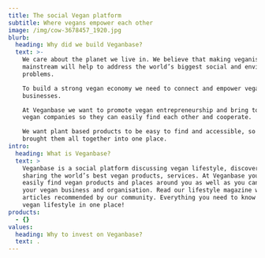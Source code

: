 ```yaml
---
title: The social Vegan platform
subtitle: Where vegans empower each other
image: /img/cow-3678457_1920.jpg
blurb:
  heading: Why did we build Veganbase?
  text: >-
    We care about the planet we live in. We believe that making veganism
    mainstream will help to address the world’s biggest social and environmental
    problems.

    To build a strong vegan economy we need to connect and empower vegan
    businesses.

    At Veganbase we want to promote vegan entrepreneurship and bring together
    vegan companies so they can easily find each other and cooperate.

    We want plant based products to be easy to find and accessible, so we
    brought them all together into one place. 
intro:
  heading: What is Veganbase?
  text: >
    Veganbase is a social platform discussing vegan lifestyle, discovering and
    sharing the world’s best vegan products, services. At Veganbase you can
    easily find vegan products and places around you as well as you can promote
    your vegan business and organisation. Read our lifestyle magazine with
    articles recommended by our community. Everything you need to know about
    vegan lifestyle in one place!
products:
  - {}
values:
  heading: Why to invest on Veganbase?
  text: .
---
```


